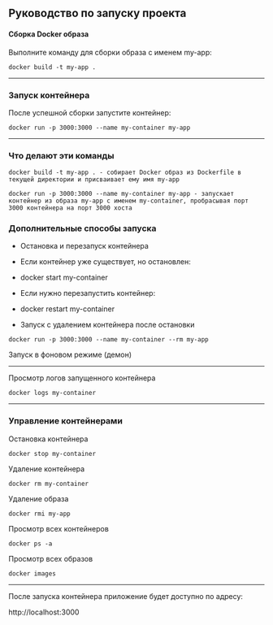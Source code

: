 ## Руководство по запуску проекта

#### Сборка Docker образа

Выполните команду для сборки образа с именем my-app:

```
docker build -t my-app .
```

---
### Запуск контейнера

После успешной сборки запустите контейнер:

```
docker run -p 3000:3000 --name my-container my-app
```

---
### Что делают эти команды

```
docker build -t my-app . - собирает Docker образ из Dockerfile в текущей директории и присваивает ему имя my-app
```

```
docker run -p 3000:3000 --name my-container my-app - запускает контейнер из образа my-app с именем my-container, пробрасывая порт 3000 контейнера на порт 3000 хоста
```

### Дополнительные способы запуска

- Остановка и перезапуск контейнера

- Если контейнер уже существует, но остановлен:

- docker start my-container

- Если нужно перезапустить контейнер:

- docker restart my-container

- Запуск с удалением контейнера после остановки


```
docker run -p 3000:3000 --name my-container --rm my-app
```

Запуск в фоновом режиме (демон)

---

Просмотр логов запущенного контейнера

```
docker logs my-container
```

---
### Управление контейнерами

Остановка контейнера

```
docker stop my-container
```

Удаление контейнера

```
docker rm my-container
```

Удаление образа


```
docker rmi my-app
```

Просмотр всех контейнеров


```
docker ps -a
```

Просмотр всех образов

```
docker images
```

---

После запуска контейнера приложение будет доступно по адресу:

http://localhost:3000
